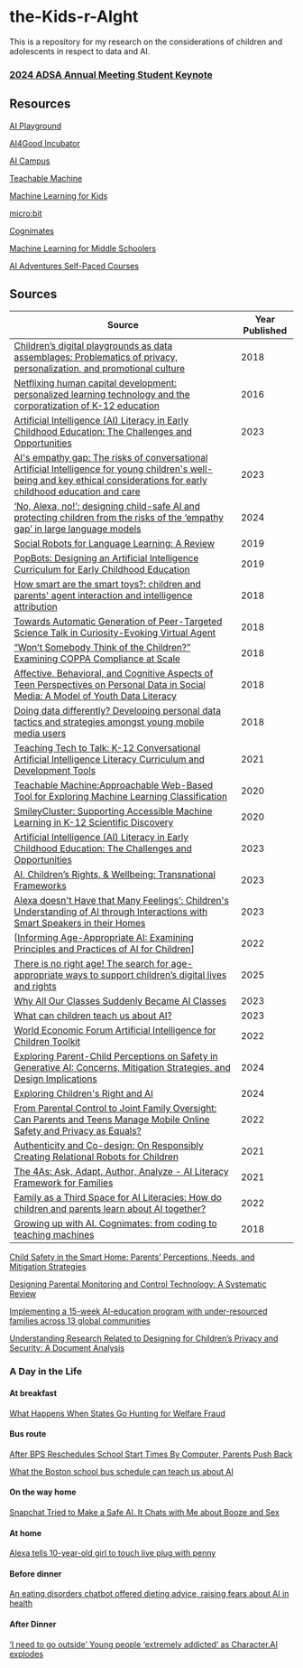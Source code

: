# the-Kids-r-AIght
This is a repository for my research on the considerations of children and adolescents in respect to data and AI.

### [2024 ADSA Annual Meeting Student Keynote](https://youtu.be/hRybI5FjdDw?si=WGpXzgE4U4DFkE9f)

## Resources

[AI Playground](http://aiplayground.me/)

[AI4Good Incubator](https://www.teensinai.com/ai4good-incubator/)

[AI Campus](https://ki-campus.org/)

[Teachable Machine](teachablemachine.withgoogle.com)

[Machine Learning for Kids](https://machinelearningforkids.co.uk)

[micro:bit](https://microbit.org/)

[Cognimates](http://cognimates.me/)

[Machine Learning for Middle Schoolers](https://writings.stephenwolfram.com/2017/05/machine-learning-for-middle-schoolers/)

[AI Adventures Self-Paced Courses](https://www.teensinai.com/courses/)

## Sources

|  Source  |  Year Published  |
|----------|------------------|
|  [Children’s digital playgrounds as data assemblages: Problematics of privacy, personalization, and promotional culture](https://journals.sagepub.com/doi/10.1177/2053951718805214)  |  2018  |
|  [Netflixing human capital development: personalized learning technology and the corporatization of K-12 education](https://www.tandfonline.com/doi/full/10.1080/02680939.2015.1132774)  | 2016  |
|  [Artificial Intelligence (AI) Literacy in Early Childhood Education: The Challenges and Opportunities](https://www.sciencedirect.com/science/article/pii/S2666920X23000036)  | 2023  |
|  [AI's empathy gap: The risks of conversational Artificial Intelligence for young children's well-being and key ethical considerations for early childhood education and care](https://journals.sagepub.com/doi/10.1177/14639491231206004)  |  2023  |
|  [‘No, Alexa, no!’: designing child-safe AI and protecting children from the risks of the ‘empathy gap’ in large language models](https://doi.org/10.1080/17439884.2024.2367052)  |  2024  |
|  [Social Robots for Language Learning: A Review](https://journals.sagepub.com/doi/pdf/10.3102/0034654318821286)  |  2019  |
|  [PopBots: Designing an Artificial Intelligence Curriculum for Early Childhood Education ](https://ojs.aaai.org/index.php/AAAI/article/view/5040)  |  2019  |
|  [How smart are the smart toys?: children and parents' agent interaction and intelligence attribution](https://dl.acm.org/doi/10.1145/3202185.3202741)  |  2018  |
|  [Towards Automatic Generation of Peer-Targeted Science Talk in Curiosity-Evoking Virtual Agent](https://dl.acm.org/doi/10.1145/3267851.3267894)  |  2018  |
|  [“Won’t Somebody Think of the Children?” Examining COPPA Compliance at Scale](https://www.researchgate.net/publication/324864696_Won't_Somebody_Think_of_the_Children_Examining_COPPA_Compliance_at_Scale)  |  2018  |
|  [Affective, Behavioral, and Cognitive Aspects of Teen Perspectives on Personal Data in Social Media: A Model of Youth Data Literacy](https://www.researchgate.net/publication/323754604_Affective_Behavioral_and_Cognitive_Aspects_of_Teen_Perspectives_on_Personal_Data_in_Social_Media_A_Model_of_Youth_Data_Literacy)  |  2018  |
|  [Doing data differently? Developing personal data tactics and strategies amongst young mobile media users](https://www.researchgate.net/publication/323788032_Doing_data_differently_Developing_personal_data_tactics_and_strategies_amongst_young_mobile_media_users)  |  2018  |
|  [Teaching Tech to Talk: K-12 Conversational Artificial Intelligence Literacy Curriculum and Development Tools](https://ojs.aaai.org/index.php/AAAI/article/view/17844)  |  2021  | 
|  [Teachable Machine:Approachable Web-Based Tool for Exploring Machine Learning Classification](https://nourahowell.com/static/pdf/2020_CHI_LBW_Teachable_Machine.pdf)  |  2020  |
|  [SmileyCluster: Supporting Accessible Machine Learning in K-12 Scientific Discovery](https://zhenbai.io/wp-content/uploads/2020/11/SmileyCluster_IDC20.pdf)  |  2020  |
|  [Artificial Intelligence (AI) Literacy in Early Childhood Education: The Challenges and Opportunities](https://www.sciencedirect.com/science/article/pii/S2666920X23000036?via%3Dihub)  |  2023  |
|  [AI, Children’s Rights, & Wellbeing: Transnational Frameworks](https://www.turing.ac.uk/sites/default/files/2023-12/ai-childrens_rights-_wellbeing-transnational_frameworks_report.pdf)  |  2023  |
|  [Alexa doesn't Have that Many Feelings’: Children's Understanding of AI through Interactions with Smart Speakers in their Homes](https://www.sciencedirect.com/science/article/pii/S2666920X23000553)  |  2023  |
|  [[Informing Age-Appropriate AI: Examining Principles and Practices of AI for Children](https://www.researchgate.net/publication/360331424_Informing_Age-Appropriate_AI_Examining_Principles_and_Practices_of_AI_for_Children)]  |  2022  |
|  [There is no right age! The search for age-appropriate ways to support children’s digital lives and rights](https://www.tandfonline.com/doi/full/10.1080/17482798.2024.2435015?src=)  |  2025  |
|  [Why All Our Classes Suddenly Became AI Classes](https://hbsp.harvard.edu/inspiring-minds/why-all-our-classes-suddenly-became-ai-classes?cid=email%7Cmarketo%7C2023-02-13-ai-in-the-classroom%7C20537180%7Cthemed-broadcast%7Cnon-ug%7Cvarious%7Cfeb2023&acctID=19482496&mkt_tok=ODU1LUFUWi0yOTQAAAGJ6aG_5j2fTfPtGS0kaafUQNVo9_im3RrfDp3PJY44jdhh8zeS4JeF37bwnMmQ2TAjHTd4nWY9NMTsAnNjlr9UAA-_UmAHhF31k3QaeN0kKtk)  |  2023  |
|  [What can children teach us about AI?](https://www.turing.ac.uk/blog/what-can-children-teach-us-about-ai)  |  2023  |
|  [World Economic Forum Artificial Intelligence for Children Toolkit](https://www3.weforum.org/docs/WEF_Artificial_Intelligence_for_Children_2022.pdf)  |  2022  |
|  [Exploring Parent-Child Perceptions on Safety in Generative AI: Concerns, Mitigation Strategies, and Design Implications](https://arxiv.org/pdf/2406.10461)  |  2024  |
|  [Exploring Children's Right and AI](https://www.childrensparliament.org.uk/our-work/exploring-childrens-rights-and-ai/)  |  2024  |
|  [From Parental Control to Joint Family Oversight: Can Parents and Teens Manage Mobile Online Safety and Privacy as Equals?](https://www.researchgate.net/publication/361809006_From_Parental_Control_to_Joint_Family_Oversight_Can_Parents_and_Teens_Manage_Mobile_Online_Safety_and_Privacy_as_Equals)  |  2022  |
|  [Authenticity and Co-design: On Responsibly Creating Relational Robots for Children](https://wip.mitpress.mit.edu/pub/authenticity-and-co-design/release/1)  |  2021  |
|  [The 4As: Ask, Adapt, Author, Analyze - AI Literacy Framework for Families](https://wip.mitpress.mit.edu/pub/the-4as/release/1)  |  2021  |
|  [Family as a Third Space for AI Literacies: How do children and parents learn about AI together?](https://dl.acm.org/doi/abs/10.1145/3491102.3502031)  |  2022  |
|  [Growing up with AI. Cognimates: from coding to teaching machines](https://www.media.mit.edu/publications/growing-up-with-ai/)  |  2018  |

[Child Safety in the Smart Home: Parents’ Perceptions, Needs, and Mitigation Strategies](https://dl.acm.org/doi/pdf/10.1145/3479858)

[Designing Parental Monitoring and Control Technology: A Systematic Review](https://web.lums.edu.pk/~mobin/publications/2021/parentalmonitoring-INTERACT21.pdf)

[Implementing a 15-week AI-education program with under-resourced families across 13 global communities](https://www.researchgate.net/publication/343096901_Implementing_a_15-week_AI-education_program_with_under-resourced_families_across_13_global_communities)

[Understanding Research Related to Designing for Children’s Privacy and Security: A Document Analysis](https://dl.acm.org/doi/pdf/10.1145/3585088.3589375)


### A Day in the Life

#### At breakfast

[What Happens When States Go Hunting for Welfare Fraud](https://stateline.org/2017/05/24/what-happens-when-states-go-hunting-for-welfare-fraud/)

#### Bus route

[After BPS Reschedules School Start Times By Computer, Parents Push Back](https://www.wbur.org/news/2017/12/09/bps-reschedules-start-times-parents-push-back)

[What the Boston school bus schedule can teach us about AI](https://www.media.mit.edu/articles/what-the-boston-school-bus-schedule-can-teach-us-about-ai/)

#### On the way home

[Snapchat Tried to Make a Safe AI. It Chats with Me about Booze and Sex](https://www.washingtonpost.com/technology/2023/03/14/snapchat-myai/)

#### At home

[Alexa tells 10-year-old girl to touch live plug with penny](https://www.bbc.com/news/technology-59810383)

#### Before dinner

[An eating disorders chatbot offered dieting advice, raising fears about AI in health](https://www.npr.org/sections/health-shots/2023/06/08/1180838096/an-eating-disorders-chatbot-offered-dieting-advice-raising-fears-about-ai-in-hea)

#### After Dinner

[‘I need to go outside’ Young people ‘extremely addicted’ as Character.AI explodes](https://www.news.com.au/technology/online/internet/i-need-to-go-outside-young-people-extremely-addicted-as-characterai-explodes/news-story/5780991c61455c680f34b25d5847a341)


